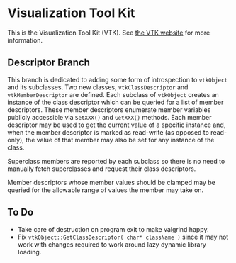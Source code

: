 # Visualization Tool Kit

This is the Visualization Tool Kit (VTK).
See [the VTK website](http://www.vtk.org) for more information.

## Descriptor Branch

This branch is dedicated to adding some form of introspection to `vtkObject`
and its subclasses.
Two new classes, `vtkClassDescriptor`
and `vtkMemberDescriptor` are defined.
Each subclass of `vtkObject` creates an instance of the class descriptor
which can be queried for a list of member descriptors.
These member descriptors enumerate member variables publicly accessible via
`SetXXX()` and `GetXXX()` methods.
Each member descriptor may be used to get the current value of a specific instance
and, when the member descriptor is marked as read-write (as opposed to read-only),
the value of that member may also be set for any instance of the class.

Superclass members are reported by each subclass so there is no need to
manually fetch superclasses and request their class descriptors.

Member descriptors whose member values should be clamped may be queried for
the allowable range of values the member may take on.

## To Do

* Take care of destruction on program exit to make valgrind happy.
* Fix `vtkObject::GetClassDescriptor( char* className )` since it may
  not work with changes required to work around lazy dynamic library loading.
